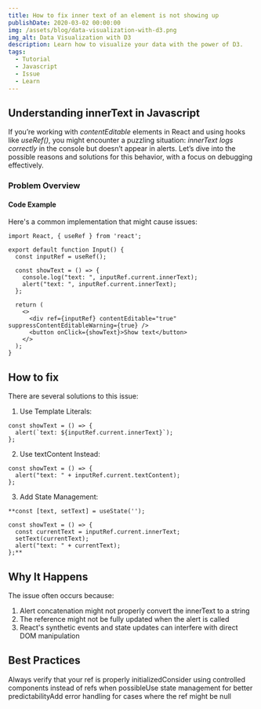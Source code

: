 ```yaml
---
title: How to fix inner text of an element is not showing up
publishDate: 2020-03-02 00:00:00
img: /assets/blog/data-visualization-with-d3.png
img_alt: Data Visualization with D3
description: Learn how to visualize your data with the power of D3.
tags:
  - Tutorial
  - Javascript
  - Issue
  - Learn
---
```



## Understanding innerText in Javascript

If you’re working with _contentEditable_ elements in React and using hooks like _useRef()_, you might encounter a puzzling situation: _innerText logs correctly_ in the console but doesn’t appear in alerts. 
Let’s dive into the possible reasons and solutions for this behavior, with a focus on debugging effectively.

### Problem Overview

#### Code Example
Here's a common implementation that might cause issues:
```aiignore
import React, { useRef } from 'react';  

export default function Input() {  
  const inputRef = useRef();  

  const showText = () => {  
    console.log("text: ", inputRef.current.innerText);  
    alert("text: ", inputRef.current.innerText);  
  };  

  return (  
    <>  
      <div ref={inputRef} contentEditable="true" suppressContentEditableWarning={true} />  
      <button onClick={showText}>Show text</button>  
    </>  
  );  
}  
```

## How to fix
There are several solutions to this issue:

1. Use Template Literals:

```aiignore
const showText = () => {
  alert(`text: ${inputRef.current.innerText}`);
};
```
2. Use textContent Instead:

```aiignore
const showText = () => {
  alert("text: " + inputRef.current.textContent);
};

```

3. Add State Management:
```aiignore
**const [text, setText] = useState('');

const showText = () => {
  const currentText = inputRef.current.innerText;
  setText(currentText);
  alert("text: " + currentText);
};**
```


## Why It Happens
The issue often occurs because:
1. Alert concatenation might not properly convert the innerText to a string
2. The reference might not be fully updated when the alert is called
3. React's synthetic events and state updates can interfere with direct DOM manipulation


## Best Practices
Always verify that your ref is properly initializedConsider using controlled components instead of refs when possibleUse state management for better predictabilityAdd error handling for cases where the ref might be null